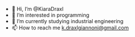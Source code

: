 - 👋 Hi, I’m @KiaraDraxl
- 👀 I’m interested in programming
- 🌱 I’m currently studying industrial engineering 
- 📫 How to reach me k.draxlgiannoni@gmail.com

<!---
KiaraDraxl/KiaraDraxl is a ✨ special ✨ repository because its `README.md` (this file) appears on your GitHub profile.
You can click the Preview link to take a look at your changes.
--->
